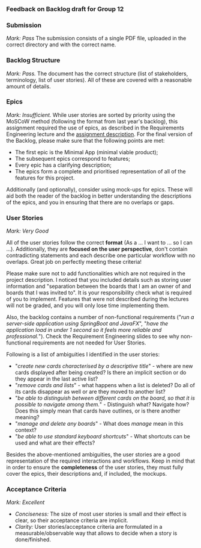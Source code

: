 ### Feedback on Backlog draft for Group 12

### Submission

*Mark: Pass*
The submission consists of a single PDF file, uploaded in the correct directory and with the correct name.

### Backlog Structure

*Mark: Pass.*
The document has the correct structure (list of stakeholders, terminology, list of user stories). All of these are covered with a reasonable amount of details.

### Epics

*Mark: Insufficient.*
While user stories are sorted by priority using the MoSCoW method (following the format from last year's backlog), this assignment required the use of epics, as described in the Requirements Engineering lecture and the [assignment description](https://se.ewi.tudelft.nl/oopp/assignments/backlog/#epics).
For the final version of the Backlog, please make sure that the following points are met:
- The first epic is the Minimal App (minimal viable product);
- The subsequent epics correspond to features;
- Every epic has a clarifying description;
- The epics form a complete and prioritised representation of all of the features for this project.

Additionally (and optionally), consider using mock-ups for epics. These will aid both the reader of the backlog in better understanding the descriptions of the epics, and you in ensuring that there are no overlaps or gaps.


### User Stories

*Mark: Very Good*

All of the user stories follow the correct **format** (As a ... I want to ... so I can ...). Additionally, they are **focused on the user perspective**, don't contain contradicting statements and each describe one particular workflow with no overlaps. Great job on perfectly meeting these criteria!

Please make sure not to add functionalities which are not required in the project description. I noticed that you included details such as storing user information and "separation between the boards that I am an owner of and boards that I was invited to". It is your responsibility check what is required of you to implement. Features that were not described during the lectures will not be graded, and you will only lose time implementing them.

Also, the backlog contains a number of non-functional requirements ("*run a server-side application using SpringBoot and JavaFX*", "*have the application load in under 1 second so it feels more reliable and professional.*"). Check the Requirement Engineering slides to see why non-functional requirements are not needed for User Stories.

Following is a list of ambiguities I identified in the user stories:
- "*create new cards characterised by a descriptive title*" - where are new cards displayed after being created? Is there an implicit section or do they appear in the last active list?
- "*remove cards and lists*" - what happens when a list is deleted? Do all of its cards disappear as well or are they moved to another list?
- "*be able to distinguish between different cards on the board, so that it is possible to navigate among them.*" - Distinguish what? Navigate how? Does this simply mean that cards have outlines, or is there another meaning? 
- "*manage and delete any boards*" - What does *manage* mean in this context?
- "*be able to use standard keyboard shortcuts*" - What shortcuts can be used and what are their effects?

Besides the above-mentioned ambiguities, the user stories are a good representation of the required interactions and workflows. Keep in mind that in order to ensure the **completeness** of the user stories, they must fully cover the epics, their descriptions and, if included, the mockups. 

### Acceptance Criteria
*Mark: Excellent*

- *Conciseness:* The size of most user stories is small and their effect is clear, so their acceptance criteria are implicit.
- *Clarity:* User stories/acceptance criteria are formulated in a measurable/observable way that allows to decide when a story is done/finished.
